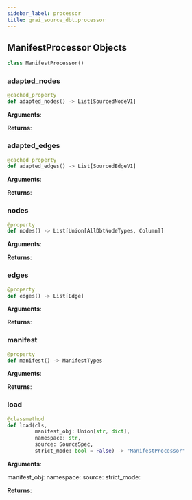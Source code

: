 ```yaml
---
sidebar_label: processor
title: grai_source_dbt.processor
---
```


## ManifestProcessor Objects

```python
class ManifestProcessor()
```



### adapted\_nodes

```python
@cached_property
def adapted_nodes() -> List[SourcedNodeV1]
```

**Arguments**:



**Returns**:



### adapted\_edges

```python
@cached_property
def adapted_edges() -> List[SourcedEdgeV1]
```

**Arguments**:



**Returns**:



### nodes

```python
@property
def nodes() -> List[Union[AllDbtNodeTypes, Column]]
```

**Arguments**:



**Returns**:



### edges

```python
@property
def edges() -> List[Edge]
```

**Arguments**:



**Returns**:



### manifest

```python
@property
def manifest() -> ManifestTypes
```

**Arguments**:



**Returns**:



### load

```python
@classmethod
def load(cls,
         manifest_obj: Union[str, dict],
         namespace: str,
         source: SourceSpec,
         strict_mode: bool = False) -> "ManifestProcessor"
```

**Arguments**:

  manifest_obj:
  namespace:
  source:
  strict_mode:


**Returns**:
